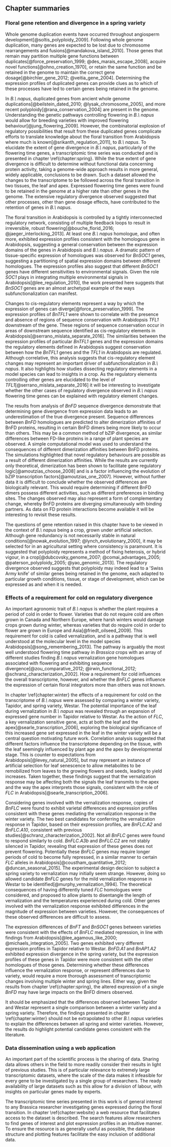 ## Chapter summaries

### Floral gene retention and divergence in a spring variety

Whole genome duplication events have occurred throughout angiosperm development[@soltis_polyploidy_2009].
Following whole genome duplication, many genes are expected to be lost due to chromosome rearrangements and fusions[@mandakova_island_2010].
Those genes that remain may partition multiple gene functions between duplicates[@force_preservation_1999; @des_marais_escape_2008], acquire novel functions[@ohno_creation_1970], or retain the same function and be retained in the genome to maintain the correct gene dosage[@birchler_gene_2012; @veitia_gene_2004].
Determining the expression profiles of duplicated genes can provide clues as to which of these processes have led to certain genes being retained in the genome.

In *B.\ napus*, duplicated genes from ancient whole genome duplications[@beilstein_dated_2010; @lysak_chromosome_2005], and more recent polyploidy[@rana_conservation_2004] are present in the genome.
Understanding the genetic pathways controlling flowering in *B.\ napus* would allow for breeding varieties with improved flowering behaviour[@jung_flowering_2009].
However, the combinatorial explosion of regulatory possibilities that result from these duplicated genes complicate efforts to translate knowledge about the floral transition from Arabidopsis where much is known[@srikanth_regulation_2011], to *B.\ napus*.
To elucidate the extent of gene divergence in *B.\ napus*, particularly of the flowering time genes, a transcriptomic time series was conducted and is presented in chapter \ref{chapter:spring}.
While the true extent of gene divergence is difficult to determine without functional data concerning protein activity, taking a genome-wide approach results in more general, widely applicable, conclusions to be drawn.
Such a dataset allowed the changes to the transcriptome to be followed across the floral transition in two tissues, the leaf and apex.
Expressed flowering time genes were found to be retained in the genome at a higher rate than other genes in the genome.
The extensive regulatory divergence observed suggested that other processes, other than gene dosage effects, have contributed to the retention of genes in *B.\ napus*.

The floral transition in Arabidopsis is controlled by a tightly interconnected regulatory network, consisting of multiple feedback loops to result in irreversible, robust flowering[@bouche_florid_2016; @jaeger_interlocking_2013].
At least one *B.\ napus* homologue, and often more, exhibited expression profiles consistent with the homologous gene in Arabidopsis, suggesting a general conservation between the expression domains of the genes in Arabidopsis and *B.\ napus*.
A dramatic pattern of tissue-specific expression of homologues was observed for *BnSOC1* genes, suggesting a partitioning of spatial expression domains between different homologues.
The expression profiles also suggest that different *BnSOC1* genes have different sensitivities to environmental signals.
Given the role *SOC1* plays in integrating multiple environmental signals in Arabidopsis[@lee_regulation_2010], the work presented here suggests that *BnSOC1* genes are an almost archetypal example of the ways subfunctionalization can manifest.

Changes to cis-regulatory elements represent a way by which the expression of genes can diverge[@force_preservation_1999].
The expression profiles of *BnTFL1* were shown to correlate with the presence and absence of regions of sequence conservation with Arabidopsis *TFL1* downstream of the gene.
These regions of sequence conservation occur in areas of downstream sequence identified as cis-regulatory elements in Arabidopsis[@serrano_mislata_separate_2016].
The similarities between the expression profiles of particular *BnTFL1* genes and the expression domains the regulatory elements defined in Arabidopsis suggest conservation between how the *BnTFL1* genes and the *TFL1* in Arabidopsis are regulated.
Although correlative, this analysis suggests that cis-regulatory element changes may represent an important driver of subfunctionalization in *B.\ napus*.
It also highlights how studies dissecting regulatory elements in a model species can lead to insights in a crop.
As the regulatory elements controlling other genes are elucidated to the level of *TFL1*[@serrano_mislata_separate_2016] it will be interesting to investigate whether the other cases of regulatory divergence observed in *B.\ napus* flowering time genes can be explained with regulatory element changes.

The results from analysis of *BnFD* sequence divergence demonstrate that determining gene divergence from expression data leads to an underestimation of the true divergence present.
Sequence differences between *BnFD* homologues are predicted to alter dimerization affinities of BnFD proteins, resulting in certain BnFD dimers being more likely to occur than others.
This may be a common method of bZIP divergence, as similar differences between FD-like proteins in a range of plant species are observed.
A simple computational model was used to understand the consequences of different dimerization affinities between BnFD proteins.
The simulations highlighted that novel regulatory behaviours are possible as a result of different dimerization affinities.
While the results are currently only theoretical, dimerization has been shown to facilitate gene regulatory logic[@amoutzias_choose_2008] and is a factor influencing the evolution of bZIP transcription factors[@amoutzias_one_2007].
However, without further data it is difficult to conclude whether the observed differences are biologically relevant.
This would require determining if different BnFD dimers possess different activities, such as different preferences in binding sites.
The changes observed may also represent a form of complementary change, whereby BnFD proteins are diverging simultaneously with binding partners.
As data on FD protein interactions become available it will be interesting to revisit these results.

The questions of gene retention raised in this chapter have to be viewed in the context of *B.\ napus* being a crop, grown under artificial selection.
Although gene redundancy is not necessarily stable in natural conditions[@nowak_evolution_1997; @lynch_evolutionary_2000], it may be selected for in an agricultural setting where consistency is paramount.
It is suggested that polyploidy represents a method of fixing heterosis, or hybrid vigour, in a crop[@dubcovsky_genome_2007; @comai_advantages_2005; @paterson_polyploidy_2005; @yao_genomic_2013].
The regulatory divergence observed suggests that polyploidy may indeed lead to a 'Swiss Army knife' of similar genes being retained in the genome, each adapted to particular growth conditions, tissue, or stage of development, which can be expressed as and when it is needed.

### Effects of a requirement for cold on regulatory divergence

An important agronomic trait of *B.\ napus* is whether the plant requires a period of cold in order to flower.
Varieties that do not require cold are often grown in Canada and Northern Europe, where harsh winters would damage crops grown during winter, whereas varieties that do require cold in order to flower are grown in Europe and Asia[@friedt_oilseed_2009].
This requirement for cold is called vernalization, and is a pathway that is well understood at the molecular level in the model species Arabidopsis[@song_remembering_2013].
The pathway is arguably the most well understood flowering time pathway in *Brassica* crops with an array of different studies finding *B.\ napus* vernalization gene homologues associated with flowering and exhibiting sequence divergence[@zou_comparative_2012; @irwin_functional_2012; @schranz_characterization_2002].
How a requirement for cold influences the overall transcriptome, however, and whether the *BnFLC* genes influence the expression of certain floral integrators more than others was not known.

In chapter \ref{chapter:winter} the effects of a requirement for cold on the transcriptome of *B.\ napus* were assessed by comparing a winter variety, Tapidor, and spring variety, Westar.
The potential importance of the leaf during vernalization in *B.\ napus* was revealed through an expansion of expressed gene number in Tapidor relative to Westar.
As the action of *FLC*, a key vernalization sensitive gene, acts at both the leaf and the apex[@searle_transcription_2006], exploring the biological significance of this increased gene set expressed in the leaf in the winter variety will be a central question motivating future work.
Correlation analysis suggested that different factors influence the transcriptome depending on the tissue, with the leaf seemingly influenced by plant age and the apex by developmental stage.
This is counter to expectations from Arabidopsis[@levey_natural_2005], but may represent an instance of artificial selection for leaf senescence to allow metabolites to be remobilized from leaves to the growing flowers and seeds, leading to yield increases.
Taken together, these findings suggest that the vernalization response may be affecting both the signals the leaf transmits to the apex and the way the apex interprets those signals, consistent with the role of *FLC* in Arabidopsis[@searle_transcription_2006].

Considering genes involved with the vernalization response, copies of *BnFLC* were found to exhibit varietal differences and expression profiles consistent with these genes mediating the vernalization response in the winter variety.
The two best candidates for conferring the vernalization response in Tapidor, based on their expression profiles, are *BnFLC.A2* and *BnFLC.A10*, consistent with previous studies[@schranz_characterization_2002].
Not all *BnFLC* genes were found to respond similarly to cold.
*BnFLC.A3b* and *BnFLC.C2* are not stably silenced in Tapidor, revealing that expression of these genes does not prevent flowering.
Potentially these *BnFLC* genes may require longer periods of cold to become fully repressed, in a similar manner to certain *FLC* alleles in Arabidopsis[@coustham_quantitative_2012; @duncan_seasonal_2015].
The experimental design decision to subject a spring variety to vernalization may initially seem strange.
However, doing so allowed candidate *BnFLC* genes for the mild vernalization response in Westar to be identified[@murphy_vernalization_1994].
The theoretical consequences of having differently tuned *FLC* homologues were considered, and proposed to allow plants to disentangle the length of vernalization and the temperatures experienced during cold.
Other genes involved with the vernalization response exhibited differences in the magnitude of expression between varieties.
However, the consequences of these observed differences are difficult to assess.

The expression differences of *BnFT* and *BnSOC1* genes between varieties were consistent with the effects of *BnFLC* mediated repression, in line with findings from Arabidopsis[@lee_agamous_like_2000; @michaels_integration_2005].
Two genes exhibited very different expression profiles in Tapidor relative to Westar.
*BnFD.A1* and *BnAP1.A2* exhibited expression divergence in the spring variety, but the expression profiles of these genes in Tapidor were more consistent with the other homologues of those genes.
Determining whether these differences influence the vernalization response, or represent differences due to variety, would require a more thorough assessment of transcriptomic changes involving multiple winter and spring lines.
Either way, given the results from chapter \ref{chapter:spring}, the altered expression of a single *BnFD* may have large impacts on the BnFD dimers observed.

It should be emphasized that the differences observed between Tapidor and Westar represent a single comparison between a winter variety and a spring variety.
Therefore, the findings presented in chapter \ref{chapter:winter} should not be extrapolated to other *B.\ napus* varieties to explain the differences between all spring and winter varieties.
However, the results do highlight potential candidate genes consistent with the literature.

### Data dissemination using a web application

An important part of the scientific process is the sharing of data.
Sharing data allows others in the field to more readily consider their results in light of previous studies.
This is of particular relevance to extremely large transcriptomic datasets, where the scale of the data makes it infeasible for every gene to be investigated by a single group of researchers.
The ready availability of large datasets such as this allow for a division of labour, with insights on particular genes made by experts.

The transcriptomic time series presented in this work is of general interest to any Brassica researcher investigating genes expressed during the floral transition.
In chapter \ref{chapter:website} a web resource that facilitates access to the dataset is described.
The search features allow researchers to find genes of interest and plot expression profiles in an intuitive manner.
To ensure the resource is as generally useful as possible, the database structure and plotting features facilitate the easy inclusion of additional data.
